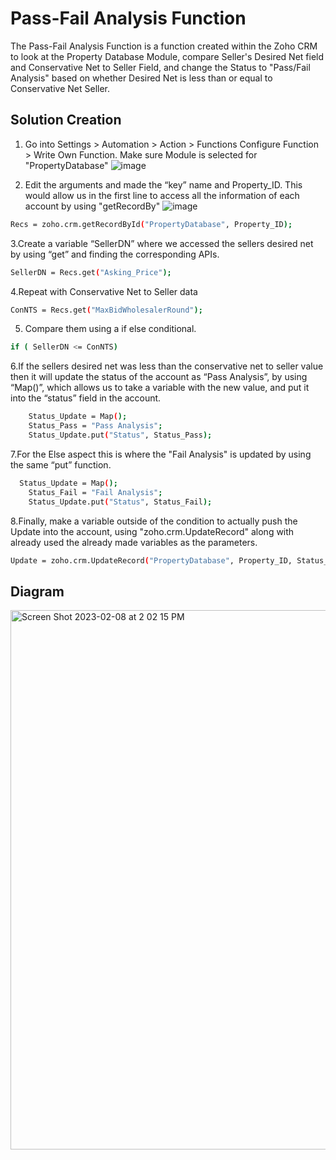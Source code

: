 # Pass-Fail Analysis Function

The Pass-Fail Analysis Function is a function created within the Zoho CRM to look at the Property Database Module, compare Seller's Desired Net field and Conservative Net to Seller Field, and change the Status to "Pass/Fail Analysis" based on whether Desired Net is less than or equal to Conservative Net Seller.

## Solution Creation
1. Go into Settings > Automation > Action > Functions Configure Function > Write Own Function. Make sure Module is selected for "PropertyDatabase"
![image](https://user-images.githubusercontent.com/124835926/217658823-3d99df7b-75d7-44d8-a3c9-04a7b04c102c.png)

2. Edit the arguments and made the “key” name and Property_ID. This would allow us in the first line to access all the information of each account by using "getRecordBy"
![image](https://user-images.githubusercontent.com/124835926/217657957-6f305653-640c-4887-ba43-a0d6d8d105c2.png)
```bash
Recs = zoho.crm.getRecordById("PropertyDatabase", Property_ID);
```
3.Create a variable “SellerDN” where we accessed the sellers desired net by using “get” and finding the corresponding APIs.
```bash
SellerDN = Recs.get("Asking_Price");
```
4.Repeat with Conservative Net to Seller data
```bash
ConNTS = Recs.get("MaxBidWholesalerRound");
```
5. Compare them using a if else conditional.
```bash
if ( SellerDN <= ConNTS)
```
6.If the sellers desired net was less than the conservative net to seller value then it will update the status of the account as “Pass Analysis”, by using “Map()”, which allows us to take a variable with the new value, and put it into the “status” field in the account.
```bash
	Status_Update = Map();
	Status_Pass = "Pass Analysis";
	Status_Update.put("Status", Status_Pass);
```
7.For the Else aspect this is where the "Fail Analysis" is updated by using the same “put” function.
```bash
  Status_Update = Map();
	Status_Fail = "Fail Analysis";
	Status_Update.put("Status", Status_Fail);
```
8.Finally, make a variable outside of the condition to actually push the Update into the account, using "zoho.crm.UpdateRecord" along with already used the already made variables as the parameters.
```bash
Update = zoho.crm.UpdateRecord("PropertyDatabase", Property_ID, Status_Update);
```

## Diagram
<img width="863" alt="Screen Shot 2023-02-08 at 2 02 15 PM" src="https://user-images.githubusercontent.com/124835662/217654741-f3d49892-3801-4a6f-b905-f5c1ba709e84.png">
